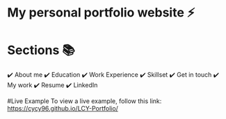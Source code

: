 # My personal portfolio website ⚡️

# Sections 📚
✔️ About me ✔️ Education ✔️ Work Experience ✔️ Skillset ✔️ Get in touch ✔️ My work ✔️ Resume ✔️ LinkedIn

#Live Example
To view a live example, follow this link: https://cycy96.github.io/LCY-Portfolio/
